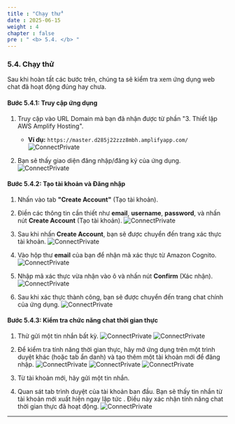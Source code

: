 ```yaml
---
title : "Chạy thử"
date : 2025-06-15
weight : 4
chapter : false
pre : " <b> 5.4. </b> "
---
```


### **5.4. Chạy thử**

Sau khi hoàn tất các bước trên, chúng ta sẽ kiểm tra xem ứng dụng web chat đã hoạt động đúng hay chưa.

#### **Bước 5.4.1: Truy cập ứng dụng**

1.  Truy cập vào URL Domain mà bạn đã nhận được từ phần "3. Thiết lập AWS Amplify Hosting".
    * **Ví dụ:** `https://master.d285j22zzz8mbh.amplifyapp.com/`
    ![ConnectPrivate](/images/au_5.4_1.png)

2.  Bạn sẽ thấy giao diện đăng nhập/đăng ký của ứng dụng.
    ![ConnectPrivate](/images/au_5.4_2.png)

#### **Bước 5.4.2: Tạo tài khoản và Đăng nhập**

1.  Nhấn vào tab **"Create Account"** (Tạo tài khoản).
2.  Điền các thông tin cần thiết như **email**, **username**, **password**, và nhấn nút **Create Account** (Tạo tài khoản).
    ![ConnectPrivate](/images/au_5.4_3.png)

3.  Sau khi nhấn **Create Account**, bạn sẽ được chuyển đến trang xác thực tài khoản.
    ![ConnectPrivate](/images/au_5.4_4.png)

4.  Vào hộp thư **email** của bạn để nhận mã xác thực từ Amazon Cognito.
    ![ConnectPrivate](/images/au_5.4_5.png)

5.  Nhập mã xác thực vừa nhận vào ô và nhấn nút **Confirm** (Xác nhận).
    ![ConnectPrivate](/images/au_5.4_6.png)

6.  Sau khi xác thực thành công, bạn sẽ được chuyển đến trang chat chính của ứng dụng.
    ![ConnectPrivate](/images/au_5.4_7.png)

#### **Bước 5.4.3: Kiểm tra chức năng chat thời gian thực**

1.  Thử gửi một tin nhắn bất kỳ.
    ![ConnectPrivate](/images/au_5.4_8.png)
    ![ConnectPrivate](/images/au_5.4_9.png)

2.  Để kiểm tra tính năng thời gian thực, hãy mở ứng dụng trên một trình duyệt khác (hoặc tab ẩn danh) và tạo thêm một tài khoản mới để đăng nhập.
    ![ConnectPrivate](/images/au_5.4_10.png)
    ![ConnectPrivate](/images/au_5.4_11.png)
    ![ConnectPrivate](/images/au_5.4_12.png)

3.  Từ tài khoản mới, hãy gửi một tin nhắn.
4.  Quan sát tab trình duyệt của tài khoản ban đầu. Bạn sẽ thấy tin nhắn từ tài khoản mới xuất hiện ngay lập tức . Điều này xác nhận tính năng chat thời gian thực đã hoạt động.
    ![ConnectPrivate](/images/au_5.4_13.png)

---
